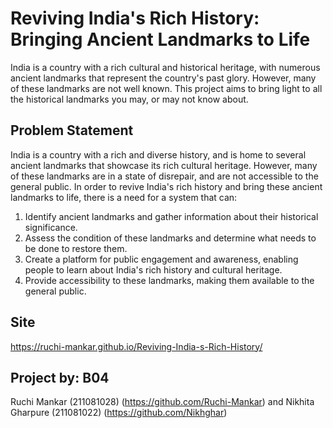 # Reviving India's Rich History: Bringing Ancient Landmarks to Life
India is a country with a rich cultural and historical heritage, with numerous ancient landmarks that represent the country's past glory. However, many of these landmarks are not well known. This project aims to bring light to all the historical landmarks you may, or may not know about.
## Problem Statement
 India is a country with a rich and diverse history, and is home to several ancient landmarks that showcase its rich cultural heritage. However, many of these landmarks are in a state of disrepair, and are not accessible to the general public. In order to revive India's rich history and bring these ancient landmarks to life, there is a need for a system that can:
1. Identify ancient landmarks and gather information about their historical significance.
2. Assess the condition of these landmarks and determine what needs to be done to restore them.
3. Create a platform for public engagement and awareness, enabling people to learn about India's rich history and cultural heritage.
4. Provide accessibility to these landmarks, making them available to the general public.
## Site
https://ruchi-mankar.github.io/Reviving-India-s-Rich-History/
## Project by: B04
Ruchi Mankar (211081028) (https://github.com/Ruchi-Mankar)
and
Nikhita Gharpure (211081022) (https://github.com/Nikhghar)
